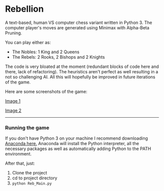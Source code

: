 # Rebellion

A text-based, human VS computer chess variant written in Python 3. The computer player's moves are generated using Minimax with Alpha-Beta Pruning.

You can play either as:

  - The Nobles: 1 King and 2 Queens
  - The Rebels: 2 Rooks, 2 Bishops and 2 Knights   

The code is very bloated at the moment (redundant blocks of code here and there, lack of refactoring). The heuristics aren't perfect as well resulting in a not so challenging AI. All this will hopefully be improved in future iterations of the game.

Here are some screenshots of the game:

[Image 1](https://user-images.githubusercontent.com/26525967/30723535-fc60be6a-9f05-11e7-86b2-5ffebc3bb276.PNG)

[Image 2](https://user-images.githubusercontent.com/26525967/30723537-fc93341c-9f05-11e7-9e99-8c36b0777ebe.PNG)

--- 

### Running the game

If you don't have Python 3 on your machine I recommend downloading [Anaconda here.](https://www.continuum.io/downloads) Anaconda will install the Python interpreter, all the necessary packages as well as automatically adding Python to the PATH environment. 

After that, just:

1. Clone the project
2. cd to project directory  
3. `python Reb_Main.py`
